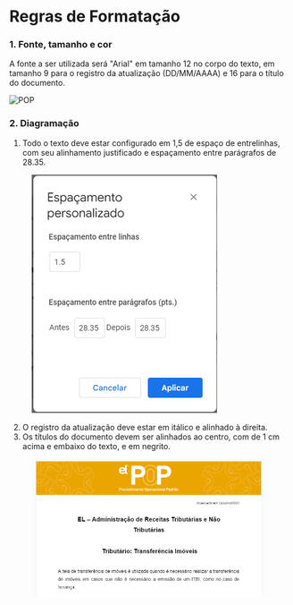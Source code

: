 # Regras de Formatação

### 1. Fonte, tamanho e cor

A fonte a ser utilizada será "Arial" em tamanho 12 no corpo do texto, em tamanho 9 para o registro da atualização (DD/MM/AAAA) e 16 para o título do documento.

![POP](https://drive.google.com/file/d/16-OqPcwfN1iIo6y8V5RQCTg7cugHnjSc/view?usp=sharing)

### 2. Diagramação

1. Todo o texto deve estar configurado em 1,5 de espaço de entrelinhas, com seu alinhamento justificado e espaçamento entre parágrafos de 28.35.

<figure><img src="../../.gitbook/assets/image (16).png" alt=""><figcaption></figcaption></figure>

2. O registro da atualização deve estar em itálico e alinhado à direita.
3. Os títulos do documento devem ser alinhados ao centro, com de 1 cm acima e embaixo do texto, e em negrito.

<figure><img src="../../.gitbook/assets/image (15).png" alt=""><figcaption></figcaption></figure>
